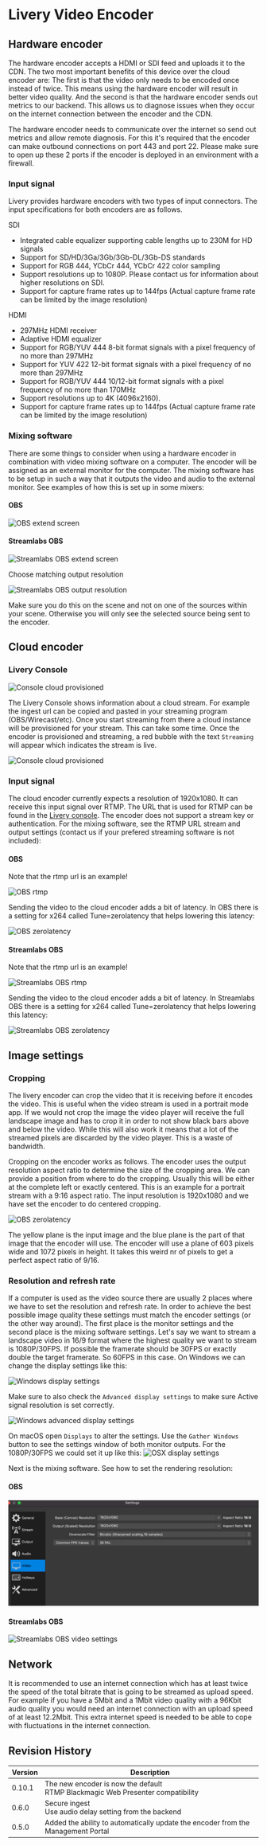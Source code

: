 # Livery Video Encoder

## Hardware encoder

The hardware encoder accepts a HDMI or SDI feed and uploads it to the CDN.
The two most important benefits of this device over the cloud encoder are:
The first is that the video only needs to be encoded once instead of twice.
This means using the hardware encoder will result in better video quality.
And the second is that the hardware encoder sends out metrics to our backend.
This allows us to diagnose issues when they occur on the internet connection between the encoder and the CDN.

The hardware encoder needs to communicate over the internet so send out metrics and allow remote diagnosis.
For this it's required that the encoder can make outbound connections on port 443 and port 22.
Please make sure to open up these 2 ports if the encoder is deployed in an environment with a firewall.

### Input signal

Livery provides hardware encoders with two types of input connectors.
The input specifications for both encoders are as follows.

SDI

- Integrated cable equalizer supporting cable lengths up to 230M for HD signals
- Support for SD/HD/3Ga/3Gb/3Gb-DL/3Gb-DS standards
- Support for RGB 444, YCbCr 444, YCbCr 422 color sampling
- Support resolutions up to 1080P. Please contact us for information about higher resolutions on SDI.
- Support for capture frame rates up to 144fps (Actual capture frame rate can be limited by the image resolution)

HDMI

- 297MHz HDMI receiver
- Adaptive HDMI equalizer
- Support for RGB/YUV 444 8-bit format signals with a pixel frequency of no more than 297MHz
- Support for YUV 422 12-bit format signals with a pixel frequency of no more than 297MHz
- Support for RGB/YUV 444 10/12-bit format signals with a pixel frequency of no more than 170MHz
- Support resolutions up to 4K (4096x2160).
- Support for capture frame rates up to 144fps (Actual capture frame rate can be limited by the image resolution)

### Mixing software

There are some things to consider when using a hardware encoder in combination with video mixing software on a computer. The encoder will be assigned as an external monitor for the computer. The mixing software has to be setup in such a way that it outputs the video and audio to the external monitor. See examples of how this is set up in some mixers:

<!-- tabs:start -->

#### **OBS**

![OBS extend screen](encoder/obs-extend-screen.png)

#### **Streamlabs OBS**

![Streamlabs OBS extend screen](encoder/streamlabs-obs-extend-screen-2.png)

Choose matching output resolution

![Streamlabs OBS output resolution](encoder/streamlabs-obs-extend-screen.png)

<!-- tabs:end -->

Make sure you do this on the scene and not on one of the sources within your scene. Otherwise you will only see the selected source being sent to the encoder.

## Cloud encoder

### Livery Console

![Console cloud provisioned](encoder/console-cloud-proxy-stopped.png)

The Livery Console shows information about a cloud stream. For example the ingest url can be copied and pasted in your streaming program (OBS/Wirecast/etc). Once you start streaming from there a cloud instance will be provisioned for your stream. This can take some time. Once the encoder is provisioned and streaming, a red bubble with the text `Streaming` will appear which indicates the stream is live.

![Console cloud provisioned](encoder/console-cloud-proxy-started.png)

### Input signal

The cloud encoder currently expects a resolution of 1920x1080. It can receive this input signal over RTMP. The URL that is used for RTMP can be found in the [Livery console](#livery-console). The encoder does not support a stream key or authentication. For the mixing software, see the RTMP URL stream and output settings (contact us if your prefered streaming software is not included):

<!-- tabs:start -->

#### **OBS**

Note that the rtmp url is an example!

![OBS rtmp](encoder/obs-rtmp.png)

Sending the video to the cloud encoder adds a bit of latency. In OBS there is a setting for x264 called Tune=zerolatency that helps lowering this latency:

![OBS zerolatency](encoder/obs-zerolatency.png)

#### **Streamlabs OBS**

Note that the rtmp url is an example!

![Streamlabs OBS rtmp](encoder/streamlabs-obs-rtmp.png)

Sending the video to the cloud encoder adds a bit of latency. In Streamlabs OBS there is a setting for x264 called Tune=zerolatency that helps lowering this latency:

![Streamlabs OBS zerolatency](encoder/streamlabs-obs-zerolatency.png)

<!-- tabs:end -->

## Image settings

### Cropping

The livery encoder can crop the video that it is receiving before it encodes the video. This is useful when the video stream is used in a portrait mode app. If we would not crop the image the video player will receive the full landscape image and has to crop it in order to not show black bars above and below the video. While this will also work it means that a lot of the streamed pixels are discarded by the video player. This is a waste of bandwidth.

Cropping on the encoder works as follows. The encoder uses the output resolution aspect ratio to determine the size of the cropping area. We can provide a position from where to do the cropping. Usually this will be either at the complete left or exactly centered. This is an example for a portrait stream with a 9:16 aspect ratio. The input resolution is 1920x1080 and we have set the encoder to do centered cropping.

![OBS zerolatency](encoder/cropping.png)

The yellow plane is the input image and the blue plane is the part of that image that the encoder will use. The encoder will use a plane of 603 pixels wide and 1072 pixels in height. It takes this weird nr of pixels to get a perfect aspect ratio of 9/16.

### Resolution and refresh rate

If a computer is used as the video source there are usually 2 places where we have to set the resolution and refresh rate. In order to achieve the best possible image quality these settings must match the encoder settings (or the other way around). The first place is the monitor settings and the second place is the mixing software settings. Let's say we want to stream a landscape video in 16/9 format where the highest quality we want to stream is 1080P/30FPS. If possible the framerate should be 30FPS or exactly double the target framerate. So 60FPS in this case. On Windows we can change the display settings like this:

![Windows display settings](encoder/windows-display-settings-1.png)

Make sure to also check the `Advanced display settings` to make sure Active signal resolution is set correctly.

![Windows advanced display settings](encoder/windows-display-settings-2.png)

On macOS open `Displays` to alter the settings. Use the `Gather Windows` button to see the settings window of both monitor outputs. For the 1080P/30FPS we could set it up like this:
![OSX display settings](encoder/osx-display-settings.png)

Next is the mixing software. See how to set the rendering resolution:

<!-- tabs:start -->

#### **OBS**

![OBS video settings](encoder/obs-video-settings.png)

#### **Streamlabs OBS**

![Streamlabs OBS video settings](encoder/streamlabs-obs-video-settings.png)

## Network

It is recommended to use an internet connection which has at least twice the speed of the total bitrate that is going to be streamed as upload speed. For example if you have a 5Mbit and a 1Mbit video quality with a 96Kbit audio quality you would need an internet connection with an upload speed of at least 12.2Mbit. This extra internet speed is needed to be able to cope with fluctuations in the internet connection.

## Revision History

| Version | Description                                                                        |
| ------- | ---------------------------------------------------------------------------------- |
| 0.10.1  | The new encoder is now the default<br> RTMP Blackmagic Web Presenter compatibility |
| 0.6.0   | Secure ingest<br> Use audio delay setting from the backend                         |
| 0.5.0   | Added the ability to automatically update the encoder from the Management Portal   |
